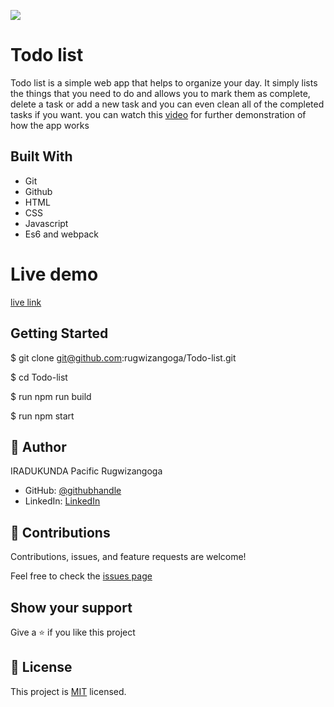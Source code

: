 ![](https://img.shields.io/badge/Microverse-blueviolet)

# Todo list

Todo list is a simple web app that helps to organize your day. It simply lists the things that you need to do and allows you to mark them as complete, delete a task or add a new task and you can even clean all of the completed tasks if you want.
you can watch this [video](https://www.youtube.com/watch?v=AcUd-_Yjjqg) for further demonstration of how the app works


## Built With

- Git
- Github
- HTML
- CSS
- Javascript
- Es6 and webpack

# Live demo
[live link](https://rugwizangoga.github.io/Todo-list/dist/)

## Getting Started

$ git clone git@github.com:rugwizangoga/Todo-list.git

$ cd Todo-list

$ run npm run build

$ run npm start

## 👤 Author

IRADUKUNDA Pacific Rugwizangoga

- GitHub: [@githubhandle](https://github.com/rugwizangoga)
- LinkedIn: [LinkedIn](https://www.linkedin.com/in/iradukunda-pacific-rugwizangoga)

## 🤝 Contributions

Contributions, issues, and feature requests are welcome!

Feel free to check the [issues page](../../issues/)

## Show your support

Give a ⭐️ if you like this project
## 📝 License

This project is [MIT](./LICENSE) licensed.
